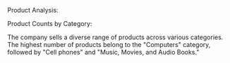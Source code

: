 Product Analysis:

Product Counts by Category:

The company sells a diverse range of products across various categories. The highest number of products belong to the "Computers" category, followed by "Cell phones" and "Music, Movies, and Audio Books."


